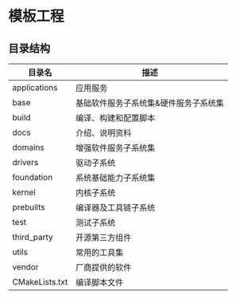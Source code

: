 # 模板工程

## 目录结构

| 目录名             | 	描述                 |
|-----------------|---------------------|
| applications	   | 应用服务                |
| base	           | 基础软件服务子系统集&硬件服务子系统集 |
| build	          | 编译、构建和配置脚本          |
| docs	           | 介绍、说明资料             |
| domains	        | 增强软件服务子系统集          |
| drivers	        | 驱动子系统               |
| foundation	     | 系统基础能力子系统集          |
| kernel	         | 内核子系统               |
| prebuilts	      | 编译器及工具链子系统          |
| test	           | 测试子系统               |
| third_party	    | 开源第三方组件             |
| utils	          | 常用的工具集              |
| vendor	         | 厂商提供的软件             |
| CMakeLists.txt	 | 编译脚本文件              |



